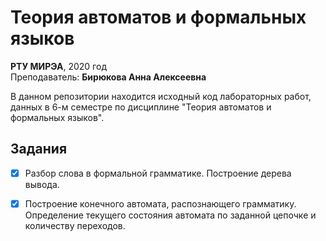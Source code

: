 # Теория автоматов и формальных языков

**РТУ МИРЭА**, 2020 год  
Преподаватель: **Бирюкова Анна Алексеевна**

В данном репозитории находится исходный код лабораторных работ, данных в 6-м семестре по дисциплине "Теория автоматов и формальных языков".

## Задания

 - [x] Разбор слова в формальной грамматике. Построение дерева вывода.
 - [x] Построение конечного автомата, распознающего грамматику. Определение текущего состояния автомата по заданной цепочке и количеству переходов.
 
